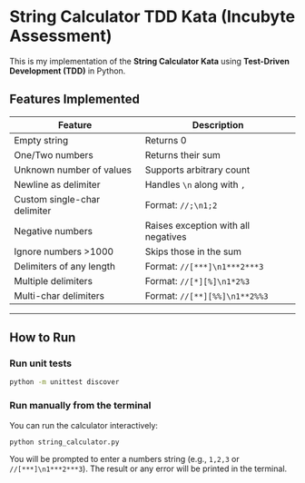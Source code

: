 # String Calculator TDD Kata (Incubyte Assessment)

This is my implementation of the **String Calculator Kata** using **Test-Driven Development (TDD)** in Python.

## Features Implemented

| Feature | Description |
|--------|-------------|
| Empty string | Returns 0 |
| One/Two numbers | Returns their sum |
| Unknown number of values | Supports arbitrary count |
| Newline as delimiter | Handles `\n` along with `,` |
| Custom single-char delimiter | Format: `//;\n1;2` |
| Negative numbers | Raises exception with all negatives |
| Ignore numbers >1000 | Skips those in the sum |
| Delimiters of any length | Format: `//[***]\n1***2***3` |
| Multiple delimiters | Format: `//[*][%]\n1*2%3` |
| Multi-char delimiters | Format: `//[**][%%]\n1**2%%3` |

---

## How to Run

### Run unit tests
```bash
python -m unittest discover
```

### Run manually from the terminal
You can run the calculator interactively:
```bash
python string_calculator.py
```
You will be prompted to enter a numbers string (e.g., `1,2,3` or `//[***]\n1***2***3`). The result or any error will be printed in the terminal.

